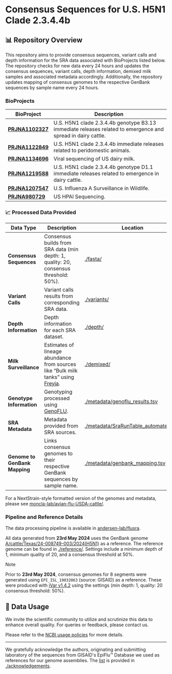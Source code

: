 # Consensus Sequences for U.S. H5N1 Clade 2.3.4.4b

## 📊 Repository Overview

This repository aims to provide consensus sequences, variant calls and depth information for the SRA data associated with BioProjects listed below. The repository checks for new data every 24 hours and updates the consensus sequences, variant calls, depth information,  demixed milk samples and associated metadata accordingly. Additionally, the repository updates mapping of consensus genomes to the respective GenBank sequences by sample name every 24 hours.

### BioProjects

| BioProject | Description |
| --- | --- |
| **[PRJNA1102327](https://www.ncbi.nlm.nih.gov/bioproject/PRJNA1102327)** | U.S. H5N1 clade 2.3.4.4b genotype B3.13 immediate releases related to emergence and spread in dairy cattle. |
| **[PRJNA1122849](https://www.ncbi.nlm.nih.gov/bioproject/PRJNA1122849)** | U.S. H5N1 clade 2.3.4.4b immediate releases related to peridomestic animals. |
| **[PRJNA1134696](https://www.ncbi.nlm.nih.gov/bioproject/PRJNA1134696)** | Viral sequencing of US dairy milk. |
| **[PRJNA1219588](https://www.ncbi.nlm.nih.gov/bioproject/PRJNA1219588)** | U.S. H5N1 clade 2.3.4.4b genotype D1.1 immediate releases related to emergence in dairy cattle. |
| **[PRJNA1207547](https://www.ncbi.nlm.nih.gov/bioproject/PRJNA1207547)** | U.S. Influenza A Surveillance in Wildlife. |
| **[PRJNA980729](https://www.ncbi.nlm.nih.gov/bioproject/PRJNA980729)** | US HPAI Sequencing. |

### 📈 Processed Data Provided

| **Data Type** | **Description** | **Location** |
|---------------|-----------------|--------------|
| **Consensus Sequences** | Consensus builds from SRA data (min depth: 1, quality: 20, consensus threshold: 50%). | [./fasta/](./fasta) |
| **Variant Calls** | Variant calls results from corresponding SRA data. | [./variants/](./variants) |
| **Depth Information** | Depth information for each SRA dataset. | [./depth/](./depth) |
| **Milk Surveillance** | Estimates of lineage abundance from sources like “Bulk milk tanks” using [Freyja](https://github.com/andersen-lab/Freyja). | [./demixed/](./demixed) |
| **Genotype Information** | Genotyping processed using [GenoFLU](https://github.com/USDA-VS/GenoFLU). | [./metadata/genoflu_results.tsv](./metadata/genoflu_results.tsv) |
| **SRA Metadata** | Metadata provided from SRA sources. | [./metadata/SraRunTable_automated.csv](./metadata/SraRunTable_automated.csv) |
| **Genome to GenBank Mapping** | Links consensus genomes to their respective GenBank sequences by sample name. | [./metadata/genbank_mapping.tsv](./metadata/genbank_mapping.tsv) |

For a NextStrain-style formatted version of the genomes and metadata, please see [moncla-lab/avian-flu-USDA-cattle/](https://github.com/moncla-lab/avian-flu-USDA-cattle/).

### Pipeline and Reference Details

The data processing pipeline is available in [andersen-lab/flusra](https://github.com/andersen-lab/flusra).

All data generated from **23rd May 2024** uses the GenBank genome [A/cattle/Texas/24-008749-003/2024(H5N1)](https://www.ncbi.nlm.nih.gov/nuccore/?term=A/cattle/Texas/24-008749-003/2024) as a reference. The reference genome can be found in [./reference/](./reference). Settings include a minimum depth of 1, minimum quality of 20, and a consensus threshold at 50%.

> [!NOTE]
> Prior to **23rd May 2024**, consensus genomes for 8 segments were generated using `EPI_ISL_19032063` (source: GISAID) as a reference. These were produced with [iVar v1.4.2](https://github.com/andersen-lab/ivar) using the settings (min depth: 1, quality: 20 consensus threshold: 50%).

## 📖 Data Usage

We invite the scientific community to utilize and scrutinize this data to enhance overall quality. For queries or feedback, please contact us.

Please refer to the [NCBI usage policies]( https://www.ncbi.nlm.nih.gov/home/about/policies/) for more details.

---

We gratefully acknowledge the authors, originating and submitting laboratory of the sequences from GISAID's EpiFlu™ Database we used as references for our genome assemblies. The [list](./acknowledgements/gisaid_acknowledge_table_assemby_reference_sequences.xls) is provided in [./acknowledgements](./acknowledgements).
